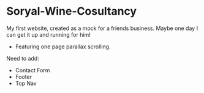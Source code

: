 # Soryal-Wine-Cosultancy
My first website, created as a mock for a friends business. Maybe one day I can get it up and running for him!

- Featuring one page parallax scrolling.

Need to add:
- Contact Form
- Footer
- Top Nav


